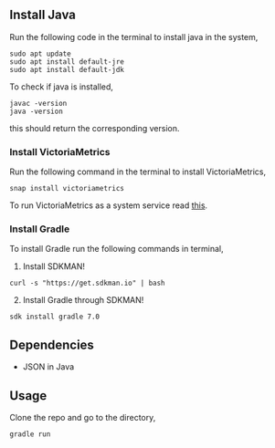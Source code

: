 ## Install Java

Run the following code in the terminal to install java in the system,
```
sudo apt update
sudo apt install default-jre
sudo apt install default-jdk
```

To check if java is installed,
```
javac -version
java -version
```
this should return the corresponding version.

### Install VictoriaMetrics

Run the following command in the terminal to install VictoriaMetrics,
```
snap install victoriametrics
```

To run VictoriaMetrics as a system service read [this](https://github.com/VictoriaMetrics/VictoriaMetrics/issues/43).

### Install Gradle

To install Gradle run the following commands in terminal,

1. Install SDKMAN!

```
curl -s "https://get.sdkman.io" | bash
```

2. Install Gradle through SDKMAN!

```
sdk install gradle 7.0
```

## Dependencies

- JSON in Java


## Usage

Clone the repo and go to the directory,

```
gradle run
```
